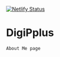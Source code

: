 [![Netlify Status](https://api.netlify.com/api/v1/badges/839ec549-fba0-4293-8131-b555ca7d0c41/deploy-status)](https://app.netlify.com/sites/digipplustest2aboutus/deploys)

# DigiPplus
    About Me page 
